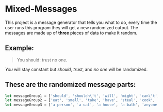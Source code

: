 # Mixed-Messages

This project is a message generator that tells you what to do, every time the user runs this program they will get a new randomized output. The messages are made up of **three** pieces of data to make it random.

## Example:
> You should: trust no one.

*You* will stay constant but *should*, *trust*, and *no one* will be randomized.

## These are the randomized message parts:
```javascript
let messageGroup1 = ['should', 'shouldn\'t', 'will', 'might', 'can\'t', 'can', 'could', 'wont'];
let messageGroup2 = ['eat', 'smell', 'take', 'have', 'steal', 'cook', 'use', 'trust'];
let messageGroup3 = ['a person', 'a cat', 'a house', 'a bath', 'anyone', 'some cheese', 'that guy', 'my chickens'];
```
